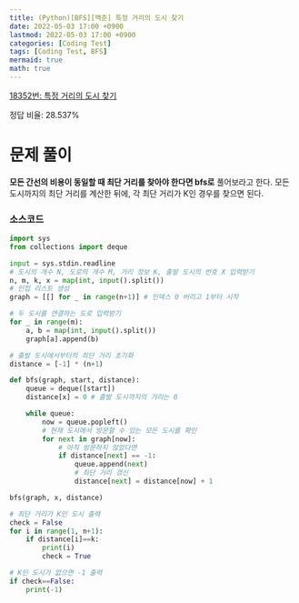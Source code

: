 ```yaml
---
title: (Python)[BFS][백준] 특정 거리의 도시 찾기
date: 2022-05-03 17:00 +0900
lastmod: 2022-05-03 17:00 +0900
categories: [Coding Test]
tags: [Coding Test, BFS]
mermaid: true
math: true
---
```

[18352번: 특정 거리의 도시 찾기](https://www.acmicpc.net/problem/18352)

정답 비율: 28.537%

# 문제 풀이

**모든 간선의 비용이 동일할 때 최단 거리를 찾아야 한다면 bfs로** 풀어보라고 한다. 모든 도시까지의 최단 거리를 계산한 뒤에, 각 최단 거리가 K인 경우를 찾으면 된다.

### 소스코드

```python
import sys
from collections import deque

input = sys.stdin.readline
# 도시의 개수 N, 도로의 개수 M, 거리 정보 K, 출발 도시의 번호 X 입력받기
n, m, k, x = map(int, input().split())
# 인접 리스트 생성
graph = [[] for _ in range(n+1)] # 인덱스 0 버리고 1부터 시작

# 두 도시를 연결하는 도로 입력받기
for _ in range(m):
    a, b = map(int, input().split())
    graph[a].append(b)

# 출발 도시에서부터의 최단 거리 초기화
distance = [-1] * (n+1)

def bfs(graph, start, distance):
    queue = deque([start])
    distance[x] = 0 # 출발 도시까지의 거리는 0

    while queue:
        now = queue.popleft()
        # 현재 도시에서 방문할 수 있는 모든 도시를 확인
        for next in graph[now]:
            # 아직 방문하지 않았다면
            if distance[next] == -1:
                queue.append(next)
                # 최단 거리 갱신
                distance[next] = distance[now] + 1

bfs(graph, x, distance)

# 최단 거리가 K인 도시 출력
check = False
for i in range(1, n+1):
    if distance[i]==k:
        print(i)
        check = True

# K인 도시가 없으면 -1 출력
if check==False:
    print(-1)
```
